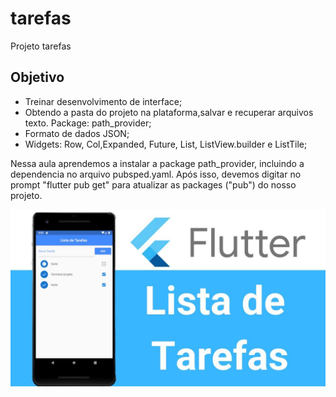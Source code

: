 # tarefas

Projeto tarefas

## Objetivo
- Treinar desenvolvimento de interface;
- Obtendo a pasta do projeto na plataforma,salvar e recuperar arquivos texto. Package: path_provider;
- Formato de dados JSON;
- Widgets: Row, Col,Expanded, Future, List, ListView.builder e ListTile;

Nessa aula aprendemos a instalar a package path_provider, incluindo a dependencia
no arquivo pubsped.yaml. Após isso, devemos digitar no prompt "flutter pub get" para atualizar as packages ("pub") do nosso projeto.

![Alt text](maxresdefault.jpg?raw=true "Title")